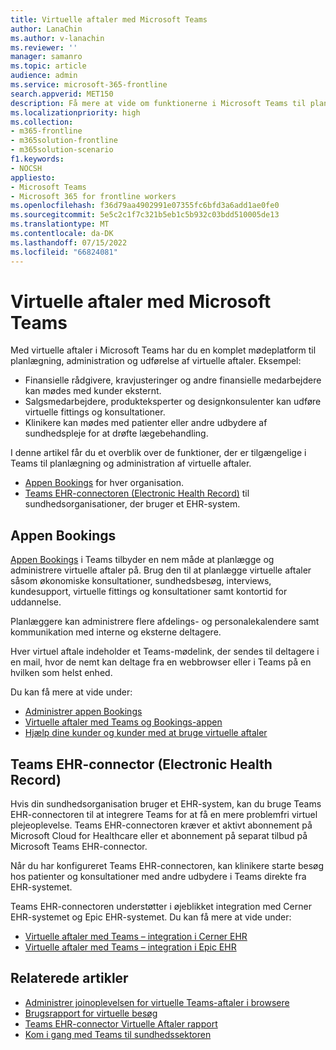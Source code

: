 ```yaml
---
title: Virtuelle aftaler med Microsoft Teams
author: LanaChin
ms.author: v-lanachin
ms.reviewer: ''
manager: samanro
ms.topic: article
audience: admin
ms.service: microsoft-365-frontline
search.appverid: MET150
description: Få mere at vide om funktionerne i Microsoft Teams til planlægning og administration af virtuelle aftaler.
ms.localizationpriority: high
ms.collection:
- m365-frontline
- m365solution-frontline
- m365solution-scenario
f1.keywords:
- NOCSH
appliesto:
- Microsoft Teams
- Microsoft 365 for frontline workers
ms.openlocfilehash: f36d79aa4902991e07355fc6bfd3a6add1ae0fe0
ms.sourcegitcommit: 5e5c2c1f7c321b5eb1c5b932c03bdd510005de13
ms.translationtype: MT
ms.contentlocale: da-DK
ms.lasthandoff: 07/15/2022
ms.locfileid: "66824081"
---
```

# <a name="virtual-appointments-with-microsoft-teams"></a>Virtuelle aftaler med Microsoft Teams

Med virtuelle aftaler i Microsoft Teams har du en komplet mødeplatform til planlægning, administration og udførelse af virtuelle aftaler. Eksempel:

- Finansielle rådgivere, kravjusteringer og andre finansielle medarbejdere kan mødes med kunder eksternt.
- Salgsmedarbejdere, produkteksperter og designkonsulenter kan udføre virtuelle fittings og konsultationer.
- Klinikere kan mødes med patienter eller andre udbydere af sundhedspleje for at drøfte lægebehandling.

I denne artikel får du et overblik over de funktioner, der er tilgængelige i Teams til planlægning og administration af virtuelle aftaler.

- [Appen Bookings](#the-bookings-app) for hver organisation.
- [Teams EHR-connectoren (Electronic Health Record)](#teams-electronic-health-record-ehr-connector) til sundhedsorganisationer, der bruger et EHR-system.

## <a name="the-bookings-app"></a>Appen Bookings

[Appen Bookings](https://support.microsoft.com/office/what-is-bookings-42d4e852-8e99-4d8f-9b70-d7fc93973cb5) i Teams tilbyder en nem måde at planlægge og administrere virtuelle aftaler på. Brug den til at planlægge virtuelle aftaler såsom økonomiske konsultationer, sundhedsbesøg, interviews, kundesupport, virtuelle fittings og konsultationer samt kontortid for uddannelse.

Planlæggere kan administrere flere afdelings- og personalekalendere samt kommunikation med interne og eksterne deltagere.

Hver virtuel aftale indeholder et Teams-mødelink, der sendes til deltagere i en mail, hvor de nemt kan deltage fra en webbrowser eller i Teams på en hvilken som helst enhed.

Du kan få mere at vide under:

- [Administrer appen Bookings](/microsoftteams/bookings-app-admin?bc=/microsoft-365/frontline/breadcrumb/toc.json&toc=/microsoft-365/frontline/toc.json)
- [Virtuelle aftaler med Teams og Bookings-appen](bookings-virtual-visits.md)
- [Hjælp dine kunder og kunder med at bruge virtuelle aftaler](virtual-appointments-toolkit.md)

## <a name="teams-electronic-health-record-ehr-connector"></a>Teams EHR-connector (Electronic Health Record)

Hvis din sundhedsorganisation bruger et EHR-system, kan du bruge Teams EHR-connectoren til at integrere Teams for at få en mere problemfri virtuel plejeoplevelse. Teams EHR-connectoren kræver et aktivt abonnement på Microsoft Cloud for Healthcare eller et abonnement på separat tilbud på Microsoft Teams EHR-connector.

Når du har konfigureret Teams EHR-connectoren, kan klinikere starte besøg hos patienter og konsultationer med andre udbydere i Teams direkte fra EHR-systemet.

Teams EHR-connectoren understøtter i øjeblikket integration med Cerner EHR-systemet og Epic EHR-systemet. Du kan få mere at vide under:

- [Virtuelle aftaler med Teams – integration i Cerner EHR](ehr-admin-cerner.md)
- [Virtuelle aftaler med Teams – integration i Epic EHR](ehr-admin-epic.md)

## <a name="related-articles"></a>Relaterede artikler

- [Administrer joinoplevelsen for virtuelle Teams-aftaler i browsere](browser-join.md)
- [Brugsrapport for virtuelle besøg](virtual-visits-usage-report.md)
- [Teams EHR-connector Virtuelle Aftaler rapport](ehr-connector-report.md)
- [Kom i gang med Teams til sundhedssektoren](teams-in-hc.md)